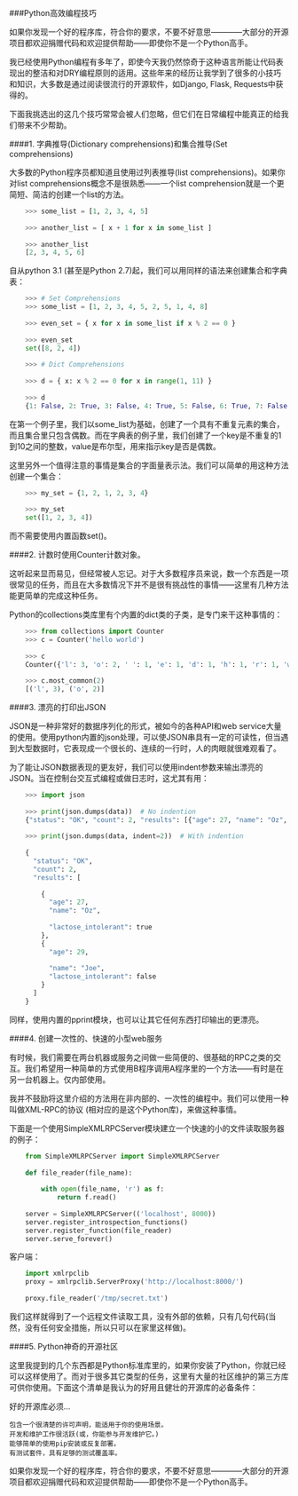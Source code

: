 ###Python高效编程技巧


如果你发现一个好的程序库，符合你的要求，不要不好意思————大部分的开源项目都欢迎捐赠代码和欢迎提供帮助——即使你不是一个Python高手。

我已经使用Python编程有多年了，即使今天我仍然惊奇于这种语言所能让代码表现出的整洁和对DRY编程原则的适用。这些年来的经历让我学到了很多的小技巧和知识，大多数是通过阅读很流行的开源软件，如Django, Flask, Requests中获得的。

 

下面我挑选出的这几个技巧常常会被人们忽略，但它们在日常编程中能真正的给我们带来不少帮助。

####1. 字典推导(Dictionary comprehensions)和集合推导(Set comprehensions)

大多数的Python程序员都知道且使用过列表推导(list comprehensions)。如果你对list comprehensions概念不是很熟悉——一个list comprehension就是一个更简短、简洁的创建一个list的方法。
```python
    >>> some_list = [1, 2, 3, 4, 5]  
     
    >>> another_list = [ x + 1 for x in some_list ]  
     
    >>> another_list  
    [2, 3, 4, 5, 6]  
```     

自从python 3.1 (甚至是Python 2.7)起，我们可以用同样的语法来创建集合和字典表：
```python
    >>> # Set Comprehensions  
    >>> some_list = [1, 2, 3, 4, 5, 2, 5, 1, 4, 8]  
     
    >>> even_set = { x for x in some_list if x % 2 == 0 }  
     
    >>> even_set  
    set([8, 2, 4])  
     
    >>> # Dict Comprehensions  
     
    >>> d = { x: x % 2 == 0 for x in range(1, 11) }  
     
    >>> d  
    {1: False, 2: True, 3: False, 4: True, 5: False, 6: True, 7: False, 8: True, 9: False, 10: True} 
```
在第一个例子里，我们以some_list为基础，创建了一个具有不重复元素的集合，而且集合里只包含偶数。而在字典表的例子里，我们创建了一个key是不重复的1到10之间的整数，value是布尔型，用来指示key是否是偶数。

这里另外一个值得注意的事情是集合的字面量表示法。我们可以简单的用这种方法创建一个集合：
```python
    >>> my_set = {1, 2, 1, 2, 3, 4}  
     
    >>> my_set  
    set([1, 2, 3, 4]) 
```
而不需要使用内置函数set()。

####2. 计数时使用Counter计数对象。

这听起来显而易见，但经常被人忘记。对于大多数程序员来说，数一个东西是一项很常见的任务，而且在大多数情况下并不是很有挑战性的事情——这里有几种方法能更简单的完成这种任务。

Python的collections类库里有个内置的dict类的子类，是专门来干这种事情的：
```python
    >>> from collections import Counter  
    >>> c = Counter('hello world')  
     
    >>> c  
    Counter({'l': 3, 'o': 2, ' ': 1, 'e': 1, 'd': 1, 'h': 1, 'r': 1, 'w': 1})  
     
    >>> c.most_common(2)  
    [('l', 3), ('o', 2)] 
```
####3. 漂亮的打印出JSON

JSON是一种非常好的数据序列化的形式，被如今的各种API和web service大量的使用。使用python内置的json处理，可以使JSON串具有一定的可读性，但当遇到大型数据时，它表现成一个很长的、连续的一行时，人的肉眼就很难观看了。

为了能让JSON数据表现的更友好，我们可以使用indent参数来输出漂亮的JSON。当在控制台交互式编程或做日志时，这尤其有用：
```python
    >>> import json  
     
    >>> print(json.dumps(data))  # No indention  
    {"status": "OK", "count": 2, "results": [{"age": 27, "name": "Oz", "lactose_intolerant": true}, {"age": 29, "name": "Joe", "lactose_intolerant": false}]}  
     
    >>> print(json.dumps(data, indent=2))  # With indention  
     
    {  
      "status": "OK",  
      "count": 2,  
      "results": [  
     
        {  
          "age": 27,  
          "name": "Oz",  
     
          "lactose_intolerant": true  
        },  
        {  
          "age": 29,  
     
          "name": "Joe",  
          "lactose_intolerant": false  
        }  
      ]  
    } 
```
同样，使用内置的pprint模块，也可以让其它任何东西打印输出的更漂亮。

####4. 创建一次性的、快速的小型web服务

有时候，我们需要在两台机器或服务之间做一些简便的、很基础的RPC之类的交互。我们希望用一种简单的方式使用B程序调用A程序里的一个方法——有时是在另一台机器上。仅内部使用。

我并不鼓励将这里介绍的方法用在非内部的、一次性的编程中。我们可以使用一种叫做XML-RPC的协议 (相对应的是这个Python库)，来做这种事情。

下面是一个使用SimpleXMLRPCServer模块建立一个快速的小的文件读取服务器的例子：
```python
    from SimpleXMLRPCServer import SimpleXMLRPCServer  
     
    def file_reader(file_name):  
     
        with open(file_name, 'r') as f:  
            return f.read()  
     
    server = SimpleXMLRPCServer(('localhost', 8000))  
    server.register_introspection_functions()  
    server.register_function(file_reader)  
    server.serve_forever() 
```
客户端：
```python
    import xmlrpclib  
    proxy = xmlrpclib.ServerProxy('http://localhost:8000/')  
     
    proxy.file_reader('/tmp/secret.txt') 
```
我们这样就得到了一个远程文件读取工具，没有外部的依赖，只有几句代码(当然，没有任何安全措施，所以只可以在家里这样做)。

####5. Python神奇的开源社区

这里我提到的几个东西都是Python标准库里的，如果你安装了Python，你就已经可以这样使用了。而对于很多其它类型的任务，这里有大量的社区维护的第三方库可供你使用。下面这个清单是我认为的好用且健壮的开源库的必备条件：

好的开源库必须…

    包含一个很清楚的许可声明，能适用于你的使用场景。
    开发和维护工作很活跃(或，你能参与开发维护它。)
    能够简单的使用pip安装或反复部署。
    有测试套件，具有足够的测试覆盖率。
    
如果你发现一个好的程序库，符合你的要求，不要不好意思————大部分的开源项目都欢迎捐赠代码和欢迎提供帮助——即使你不是一个Python高手。
